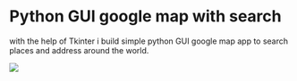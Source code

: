 <h1>Python GUI google map with search</h1>

with the help of Tkinter i build simple python GUI google map app to search places and address around the world.

![](map.png)

